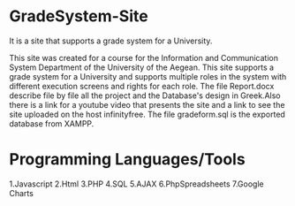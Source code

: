 # GradeSystem-Site
It is a site that supports a grade system for a University.

This site was created for a course for the Information and Communication System Department of the University of the Aegean.
This site supports a grade system for a University and supports multiple roles in the system with different execution screens and rights for each role.
The file Report.docx describe file by file all the project and the Database's design in Greek.Also there is a link for a youtube video that presents the site and a link to see the site uploaded on the host infinityfree.
The file gradeform.sql is the exported database from XAMPP.


# Programming Languages/Tools
  1.Javascript
  2.Html
  3.PHP
  4.SQL
  5.AJAX
  6.PhpSpreadsheets
  7.Google Charts
